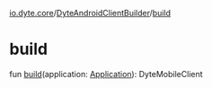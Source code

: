 [io.dyte.core](../index.md)/[DyteAndroidClientBuilder](index.md)/[build](build.md)

# build


fun [build](build.md)(application: [Application](https://developer.android.com/reference/kotlin/android/app/Application.html)): DyteMobileClient
